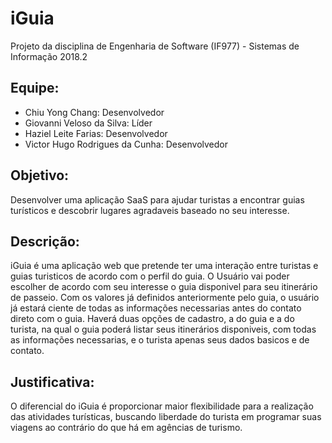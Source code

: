 # iGuia
Projeto da disciplina de Engenharia de Software (IF977) - Sistemas de Informação 2018.2

## Equipe:
* Chiu Yong Chang: Desenvolvedor
* Giovanni Veloso da Silva: Líder
* Haziel Leite Farias: Desenvolvedor
* Victor Hugo Rodrigues da Cunha: Desenvolvedor

## Objetivo:
Desenvolver uma aplicação SaaS para ajudar turistas a encontrar guias turísticos e descobrir lugares agradaveis baseado no seu interesse.

## Descrição:
iGuia é uma aplicação web que pretende ter uma interação entre turistas e guias turisticos de acordo com o perfil do guia. O Usuário vai poder escolher de acordo com seu interesse o guia disponivel para seu itinerário de passeio. Com os valores já definidos anteriormente pelo guia, o usuário já estará ciente de todas as informações necessarias antes do contato direto com o guia. Haverá duas opções de cadastro, a do guia e a do turista, na qual o guia poderá listar seus itinerários disponiveis, com todas as informações necessarias, e o turista apenas seus dados basicos e de contato.

## Justificativa:
O diferencial do iGuia é proporcionar maior flexibilidade para a realização das atividades turísticas, buscando liberdade do turista em programar suas viagens ao contrário do que há em agências de turismo.
